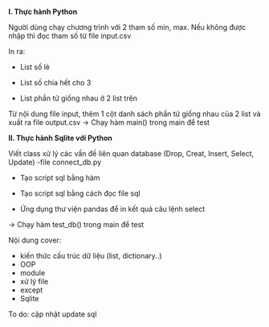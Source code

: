 **I. Thực hành Python**

Người dùng chạy chương trình với 2 tham số min, max. Nếu không được nhập thì đọc tham số từ file input.csv

In ra:

 - List số lẻ
 
 - List số chia hết cho 3
 
 - List phần tử giống nhau ở 2 list trên
 
Từ nội dung file input, thêm 1 cột danh sách phần tử giống nhau của 2 list và xuất ra file output.csv
-> Chạy hàm main() trong main để test


**II. Thực hành Sqlite với Python**

Viết class xử lý các vấn đề liên quan database (Drop, Creat, Insert, Select, Update) -file connect_db.py

 - Tạo script sql bằng hàm
 
 - Tạo script sql bằng cách đọc file sql
 
 - Ứng dụng thư viện pandas để in kết quả câu lệnh select
 
-> Chạy hàm test_db() trong main để test

 Nội dung cover:
*  kiến thức cấu trúc dữ liệu (list, dictionary..)
*  OOP
*  module
*  xử lý file
*  except
*  Sqlite

To do:
cập nhật update sql

